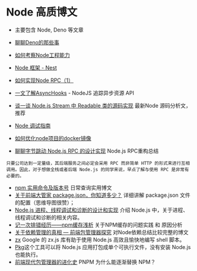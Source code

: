 # Node 高质博文
* 主要包含 Node, Deno 等文章

* [聊聊Deno的那些事](https://mp.weixin.qq.com/s/6tXZYQ8SBvIrhhsZEKVZqQ)
* [如何考察Node工程能力](https://juejin.cn/post/6959477438757896205)
* [Node 框架 - Nest](https://docs.nestjs.cn/8/introduction)
* [如何实现Node RPC（1）](https://developer.aliyun.com/article/712448)
* [一文了解AsyncHooks](https://mp.weixin.qq.com/s/08AVmJLMdMNm4yNWQwk-DA) - NodeJS 追踪异步资源 API
* [谈一谈 Node.js Stream 中 Readable 类的源码实现](https://mp.weixin.qq.com/s/sD6Pi3hS9H5XysmG5cRDhw) 最新Node 源码分析文， 推荐
* [Node 调试指南](https://www.bookstack.cn/read/node-in-debugging/README.md)
* [如何优化node项目的docker镜像](https://juejin.cn/post/6991689670027542564)
* [聊聊字节跳动 Node.js RPC 的设计实现](https://mp.weixin.qq.com/s/Ky6SoWJv85orqYioihTRqg) Node.js RPC重构总结
```
只要公司达到一定量级，其后端服务之间必定会采用 RPC 而非简单 HTTP 的形式来进行互相调用。因此，对于想做全栈或者后端 Node.js 的同学来说，早点了解与使用 RPC 是非常有必要的。
```
* [npm 实用命令及版本号](https://www.yuque.com/docs/share/ca61dff6-146e-4398-80d7-4b8a1c5226ea?#gLFu2) 日常查询实用博文
* [关于前端大管家 package.json，你知道多少？](https://juejin.cn/post/7023539063424548872) 详细讲解 package.json 文件的配置（思维导图很赞）；
* [Node.js 进程、线程调试和诊断的设计和实现](https://mp.weixin.qq.com/s/bv-ZpzGWVRj1spBTj-uG2Q) 介绍 Node.js 中，关于进程、线程调试和诊断的相关内容。
* [记一次排错经历——npm缓存浅析](https://juejin.cn/post/6844903785018425351) 关于NPM缓存的问题实践 和 原因分析
* [关于依赖管理的真相 — 前端包管理器探究](https://mp.weixin.qq.com/s/t6RZAKb6mXTfXl7XbpZ_vw) 对Node依赖总结比较完整的博文
* [zx](https://github.com/google/zx) Google 的 zx.js 库有助于使用 Node.js 高效且愉快地编写 shell 脚本。
* [Pkg](https://github.com/vercel/pkg)这个工具可以将 Node.js 应用打包成单个可执行文件，没有安装 Node.js 也能执行。
* [前端现代包管理器的进化史](https://mp.weixin.qq.com/s/8C9L_z64NUI9kWan64-qAg) PNPM 为什么能逐渐替换 NPM？


